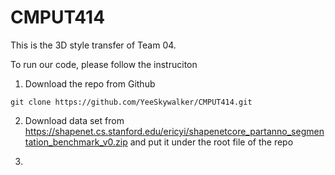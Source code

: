 # CMPUT414

This is the 3D style transfer of Team 04. 

To run our code, please follow the instruciton

1. Download the repo from Github
```
git clone https://github.com/YeeSkywalker/CMPUT414.git
```

2. Download data set from https://shapenet.cs.stanford.edu/ericyi/shapenetcore_partanno_segmentation_benchmark_v0.zip and put it under the root file of the repo

3. 